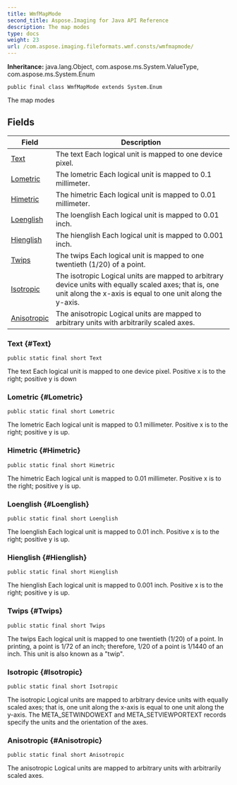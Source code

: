 ```yaml
---
title: WmfMapMode
second_title: Aspose.Imaging for Java API Reference
description: The map modes
type: docs
weight: 23
url: /com.aspose.imaging.fileformats.wmf.consts/wmfmapmode/
---
```

**Inheritance:**
java.lang.Object, com.aspose.ms.System.ValueType, com.aspose.ms.System.Enum
```
public final class WmfMapMode extends System.Enum
```

The map modes
## Fields

| Field | Description |
| --- | --- |
| [Text](#Text) | The text Each logical unit is mapped to one device pixel. |
| [Lometric](#Lometric) | The lometric Each logical unit is mapped to 0.1 millimeter. |
| [Himetric](#Himetric) | The himetric Each logical unit is mapped to 0.01 millimeter. |
| [Loenglish](#Loenglish) | The loenglish Each logical unit is mapped to 0.01 inch. |
| [Hienglish](#Hienglish) | The hienglish Each logical unit is mapped to 0.001 inch. |
| [Twips](#Twips) | The twips Each logical unit is mapped to one twentieth (1/20) of a point. |
| [Isotropic](#Isotropic) | The isotropic Logical units are mapped to arbitrary device units with equally scaled axes; that is, one unit along the x-axis is equal to one unit along the y-axis. |
| [Anisotropic](#Anisotropic) | The anisotropic Logical units are mapped to arbitrary units with arbitrarily scaled axes. |
### Text {#Text}
```
public static final short Text
```


The text Each logical unit is mapped to one device pixel. Positive x is to the right; positive y is down

### Lometric {#Lometric}
```
public static final short Lometric
```


The lometric Each logical unit is mapped to 0.1 millimeter. Positive x is to the right; positive y is up.

### Himetric {#Himetric}
```
public static final short Himetric
```


The himetric Each logical unit is mapped to 0.01 millimeter. Positive x is to the right; positive y is up.

### Loenglish {#Loenglish}
```
public static final short Loenglish
```


The loenglish Each logical unit is mapped to 0.01 inch. Positive x is to the right; positive y is up.

### Hienglish {#Hienglish}
```
public static final short Hienglish
```


The hienglish Each logical unit is mapped to 0.001 inch. Positive x is to the right; positive y is up.

### Twips {#Twips}
```
public static final short Twips
```


The twips Each logical unit is mapped to one twentieth (1/20) of a point. In printing, a point is 1/72 of an inch; therefore, 1/20 of a point is 1/1440 of an inch. This unit is also known as a "twip".

### Isotropic {#Isotropic}
```
public static final short Isotropic
```


The isotropic Logical units are mapped to arbitrary device units with equally scaled axes; that is, one unit along the x-axis is equal to one unit along the y-axis. The META\_SETWINDOWEXT and META\_SETVIEWPORTEXT records specify the units and the orientation of the axes.

### Anisotropic {#Anisotropic}
```
public static final short Anisotropic
```


The anisotropic Logical units are mapped to arbitrary units with arbitrarily scaled axes.

